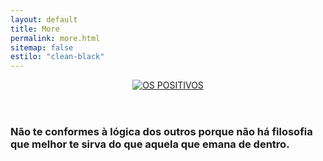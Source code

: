 ```yaml
---
layout: default
title: More
permalink: more.html
sitemap: false
estilo: "clean-black"
---
```


<header>
    <a href="{{ "/" | relative_url }}">
    <img src="{{ "/assets/images/skull.gif" | absolute_url }}" alt="OS POSITIVOS" />
    </a>
</header>
<article class="post">
  <div class="coluna centre">
    <h3>Não te conformes à lógica dos outros porque não há filosofia que melhor te sirva do que aquela que emana de dentro.</h3>
  </div>
</article>
